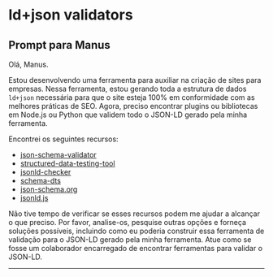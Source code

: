 # ld+json validators

## Prompt para Manus

Olá, Manus.

Estou desenvolvendo uma ferramenta para auxiliar na criação de sites para empresas. Nessa ferramenta, estou gerando toda a estrutura de dados `ld+json` necessária para que o site esteja 100% em conformidade com as melhores práticas de SEO. Agora, preciso encontrar plugins ou bibliotecas em Node.js ou Python que validem todo o JSON-LD gerado pela minha ferramenta.

Encontrei os seguintes recursos:

- [json-schema-validator](https://github.com/networknt/json-schema-validator)
- [structured-data-testing-tool](https://github.com/iaincollins/structured-data-testing-tool)
- [jsonld-checker](https://github.com/gjgd/jsonld-checker)
- [schema-dts](https://github.com/google/schema-dts)
- [json-schema.org](https://json-schema.org/)
- [jsonld.js](https://github.com/digitalbazaar/jsonld.js)

Não tive tempo de verificar se esses recursos podem me ajudar a alcançar o que preciso. Por favor, analise-os, pesquise outras opções e forneça soluções possíveis, incluindo como eu poderia construir essa ferramenta de validação para o JSON-LD gerado pela minha ferramenta. Atue como se fosse um colaborador encarregado de encontrar ferramentas para validar o JSON-LD.

---
